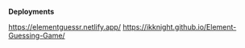 **Deployments**

https://elementguessr.netlify.app/
https://ikknight.github.io/Element-Guessing-Game/
